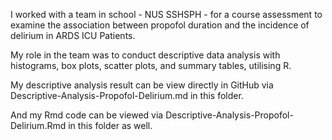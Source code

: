 I worked with a team in school - NUS SSHSPH - for a course assessment to examine the association between propofol duration and the incidence of delirium in ARDS ICU Patients.

My role in the team was to conduct descriptive data analysis with histograms, box plots, scatter plots, and summary tables, utilising R.

My descriptive analysis result can be view directly in GitHub via Descriptive-Analysis-Propofol-Delirium.md in this folder.

And my Rmd code can be viewed via Descriptive-Analysis-Propofol-Delirium.Rmd in this folder as well.
